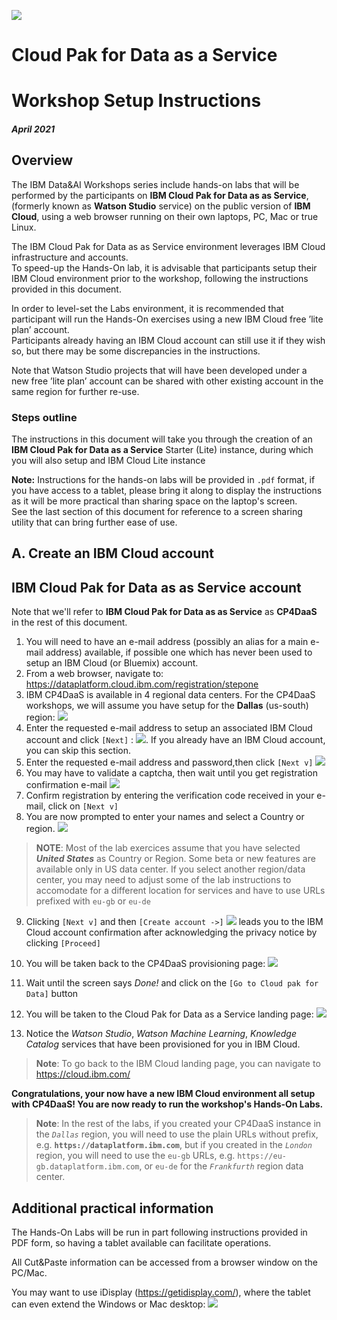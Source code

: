 ![](images_IBM_WatsonStudio_Workshop_Setup/markdown-img-paste-20180606011237947.png)

# Cloud Pak for Data as a Service
# Workshop Setup Instructions
#### *April 2021*

## Overview
The IBM Data&AI Workshops series include hands-on labs that will be performed by the participants on **IBM Cloud Pak for Data as as Service**, (formerly known as **Watson Studio** service) on the public version of **IBM Cloud**, using a web browser running on their own laptops, PC, Mac or true Linux.

The IBM Cloud Pak for Data as as Service environment leverages IBM Cloud infrastructure and accounts.   
To speed-up the Hands-On lab, it is advisable that participants setup their IBM Cloud environment prior to the workshop, following the instructions provided in this document.

In order to level-set the Labs environment, it is recommended that participant will run the Hands-On exercises using a new IBM Cloud free ’lite plan’ account.   
Participants already having an IBM Cloud account can still use it if they wish so, but there may be some discrepancies in the instructions.

Note that Watson Studio projects that will have been developed under a new free ’lite plan’ account can be shared with other existing account in the same region for further re-use.

### Steps outline
The instructions in this document will take you through the creation of an **IBM Cloud Pak for Data as a Service** Starter (Lite) instance, during which you will also setup and IBM Cloud Lite instance

**Note:** Instructions for the hands-on labs will be provided in `.pdf` format, if you have access to a tablet, please bring it along to display the instructions as it will be more practical than sharing space on the laptop's screen.<br>
See the last section of this document for reference to a screen sharing utility that can bring further ease of use.

## A. Create an IBM Cloud account

## IBM Cloud Pak for Data as as Service account
Note that we'll refer to **IBM Cloud Pak for Data as as Service** as **CP4DaaS** in the rest of this document.
1.	You will need to have an e-mail address (possibly an alias for a main e-mail address) available, if possible one which has never been used to setup an IBM Cloud (or Bluemix) account.
1. From a web browser, navigate to: https://dataplatform.cloud.ibm.com/registration/stepone
1. IBM CP4DaaS is available in 4 regional data centers. For the CP4DaaS workshops, we will assume you have setup for the **Dallas** (us-south) region: ![](images_IBM_WatsonStudio_Workshop_Setup/IBM_WatsonStudio_Workshop_Setup_V10-4627ed40.png)
1. Enter the requested e-mail address to setup an associated IBM Cloud account and click `[Next]` : ![](images_IBM_WatsonStudio_Workshop_Setup/IBM_WatsonStudio_Workshop_Setup_V10-a2664b6d.png). If you already have an IBM Cloud account, you can skip this section.
1. Enter the requested e-mail address and password,then click `[Next v]` ![](images_IBM_WatsonStudio_Workshop_Setup/IBM_WatsonStudio_Workshop_Setup_V10-90803c05.png)
1. You may have to validate a captcha, then wait until you get registration confirmation e-mail ![](images_IBM_WatsonStudio_Workshop_Setup/IBM_WatsonStudio_Workshop_Setup_V10-4174cf1a.png)
1. Confirm registration by entering the verification code received in your e-mail, click on `[Next v]`
1. You are now prompted to enter your names and select a Country or region. ![](images_IBM_WatsonStudio_Workshop_Setup/IBM_WatsonStudio_Workshop_Setup_V10-c160b98b.png)
  > **NOTE**: Most of the lab exercices assume that you have selected **_United States_** as Country or Region. Some beta or new features are available only in US data center. If you select another region/data center, you may need to adjust some of the lab instructions to accomodate for a different location for services and have to use URLs prefixed with `eu-gb` or `eu-de`

9. Clicking `[Next v]` and then `[Create account ->]` ![](images_IBM_WatsonStudio_Workshop_Setup/IBM_WatsonStudio_Workshop_Setup_V10-b1b18335.png) leads you to the IBM Cloud account confirmation after acknowledging the privacy notice by clicking `[Proceed]`
1. You will be taken back to the CP4DaaS provisioning page:
![](IBM_WatsonStudio_Workshop_Setup_V13.assets/IBM_WatsonStudio_Workshop_Setup_V13-6e2ed5a0.png)
1. Wait until the screen says *Done!* and click on the `[Go to Cloud pak for Data]` button
1. You will be taken to the Cloud Pak for Data as a Service landing page: ![](images_IBM_WatsonStudio_Workshop_Setup/IBM_WatsonStudio_Workshop_Setup_V12-94edf059.png)

1. Notice the *Watson Studio*, *Watson Machine Learning*, *Knowledge Catalog* services that have been provisioned for you in IBM Cloud.

> **Note**: To go back to the IBM Cloud landing page, you can navigate to <https://cloud.ibm.com/>

**Congratulations, your now have a new IBM Cloud environment all setup with CP4DaaS! You are now ready to run the workshop's Hands-On Labs.**

>**Note**: In the rest of the labs, if you created your CP4DaaS instance in the *`Dallas`* region, you will need to use the plain URLs without prefix, e.g. **`https://dataplatform.ibm.com`**, but if you created in the *`London`* region, you will need to use the `eu-gb` URLs, e.g. `https://eu-gb.dataplatform.ibm.com`, or `eu-de` for the *`Frankfurth`* region data center.

## Additional practical information

The Hands-On Labs will be run in part following instructions provided in PDF form, so having a tablet available can facilitate operations.

All Cut&Paste information can be accessed from a browser window on the PC/Mac.

You may want to use iDisplay (<https://getidisplay.com/>), where the tablet can even extend the Windows or Mac desktop: ![](images_IBM_WatsonStudio_Workshop_Setup/markdown-img-paste-20180606013701891.png)
